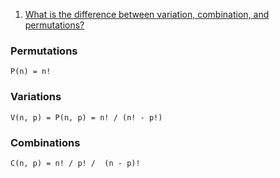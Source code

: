1. [What is the difference between variation, combination, and permutations?](https://www.quora.com/What-is-the-difference-between-variation-combination-and-permutations)

### Permutations

```
P(n) = n!
```

### Variations

```
V(n, p) = P(n, p) = n! / (n! - p!)
```

### Combinations

```
C(n, p) = n! / p! /  (n - p)!
```
